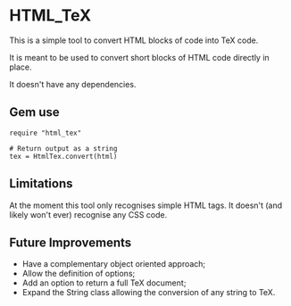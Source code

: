 HTML_TeX
========

This is a simple tool to convert HTML blocks of code into TeX code.

It is meant to be used to convert short blocks of HTML code directly in place.

It doesn't have any dependencies.

Gem use
-----------

    require "html_tex"
    
    # Return output as a string
    tex = HtmlTex.convert(html)

Limitations
-----------

At the moment this tool only recognises simple HTML tags. It doesn't (and likely won't ever) recognise any CSS code.

Future Improvements
----------
* Have a complementary object oriented approach;
* Allow the definition of options;
* Add an option to return a full TeX document;
* Expand the String class allowing the conversion of any string to TeX.
